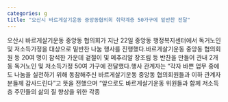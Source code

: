```yaml
---
categories: g
title: "오산시 바르게살기운동 중앙동협의회 취약계층 50가구에 밑반찬 전달"
---
```

오산시 바르게살기운동 중앙동 협의회가 지난 22일 중앙동 행정복지센터에서 독거노인 및 저소득가정을 대상으로 밑반찬 나눔 행사를 진행했다.바르게살기운동 중앙동 협의회원 등 20여 명이 참석한 가운데 겉절이 및 메추리알 장조림 등 반찬을 만들어 관내 2개 동 독거노인 및 저소득가정 50여 가구에 전달했다.행사 관계자는 “각자 바쁜 업무 중에도 나눔을 실천하기 위해 동참해주신 바르게살기운동 중앙동 협의회원들과 이하 관계자분들께 감사드린다”고 뜻을 전했으며 “앞으로도 바르게살기운동 위원들과 함께 저소득층 주민들의 삶의 질 향상을 위한 각종